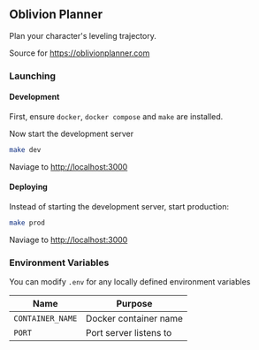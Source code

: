 ## Oblivion Planner

Plan your character's leveling trajectory.

Source for https://oblivionplanner.com

### Launching

#### Development

First, ensure `docker`, `docker compose` and `make` are installed.

Now start the development server

```bash
make dev
```

Naviage to [http://localhost:3000](http://localhost:3000)

#### Deploying

Instead of starting the development server, start production:

```bash
make prod
```

Naviage to [http://localhost:3000](http://localhost:3000)

### Environment Variables

You can modify `.env` for any locally defined environment variables

| Name             | Purpose                |
| ---------------- | ---------------------- |
| `CONTAINER_NAME` | Docker container name  |
| `PORT`           | Port server listens to |
